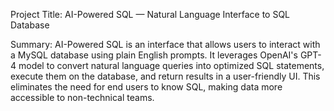 Project Title: AI-Powered SQL — Natural Language Interface to SQL Database 

Summary: AI-Powered SQL is an interface that allows users to interact with a MySQL database using plain English prompts. It leverages OpenAI's GPT-4 model to convert natural language queries into optimized SQL statements, execute them on the database, and return results in a user-friendly UI. This eliminates the need for end users to know SQL, making data more accessible to non-technical teams. 
